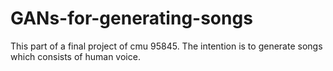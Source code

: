 # GANs-for-generating-songs
This part of a final project of cmu 95845. The intention is to generate songs which consists of human voice.
